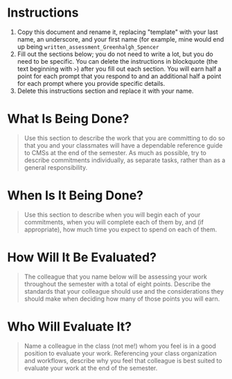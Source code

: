 # Instructions
1. Copy this document and rename it, replacing "template" with your last name, an underscore, and your first name (for example, mine would end up being `written_assessment_Greenhalgh_Spencer`
2. Fill out the sections below; you do not need to write a lot, but you do need to be specific. You can delete the instructions in blockquote (the text beginning with `>`) after you fill out each section. You will earn half a point for each prompt that you respond to and an additional half a point for each prompt where you provide specific details.
3. Delete this instructions section and replace it with your name.

# What Is Being Done?

> Use this section to describe the work that you are committing to do so that you and your classmates will have a dependable reference guide to CMSs at the end of the semester. As much as possible, try to describe commitments individually, as separate tasks, rather than as a general responsibility.

# When Is It Being Done?

> Use this section to describe when you will begin each of your commitments, when you will complete each of them by, and (if appropriate), how much time you expect to spend on each of them.

# How Will It Be Evaluated?

> The colleague that you name below will be assessing your work throughout the semester with a total of eight points. Describe the standards that your colleague should use and the considerations they should make when deciding how many of those points you will earn.

# Who Will Evaluate It?

> Name a colleague in the class (not me!) whom you feel is in a good position to evaluate your work. Referencing your class organization and workflows, describe why you feel that colleague is best suited to evaluate your work at the end of the semester.
